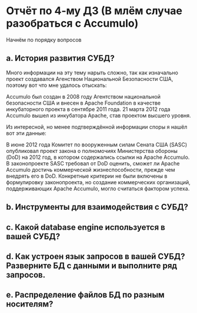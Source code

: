 # Отчёт по 4-му ДЗ (В млём случае разобраться с Accumulo)

Начнём по порядку вопросов

## a. История развития СУБД?

Много информации на эту тему нарыть сложно, так как изначально проект создавался Агенством Национальной Безопасности США, поэтому вот что мне удалось отыскать: 

Accumulo был создан в 2008 году Агентством национальной безопасности США и внесен в Apache Foundation в качестве инкубаторного проекта в сентябре 2011 года.
21 марта 2012 года Accumulo вышел из инкубатора Apache, став проектом высшего уровня. 

Из интересной, но менее подтверждённой информации споры я нашёл вот эти данные:

В июне 2012 года Комитет по вооруженным силам Сената США (SASC) опубликовал проект закона о полномочиях Министерства обороны (DoD) на 2012 год, в котором содержались ссылки на Apache Accumulo. В законопроекте SASC требовал от DoD оценить, сможет ли Apache Accumulo достичь коммерческой жизнеспособности, прежде чем внедрять его в DoD. Конкретные критерии не были включены в формулировку законопроекта, но создание коммерческих организаций, поддерживающих Apache Accumulo, могло считаться фактором успеха.

## b. Инструменты для взаимодействия с СУБД?

## c. Какой database engine используется в вашей СУБД?

## d. Как устроен язык запросов в вашей СУБД? Разверните БД с данными и выполните ряд запросов. 

## e. Распределение файлов БД по разным носителям?
